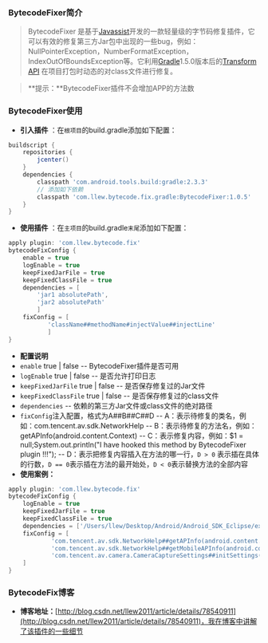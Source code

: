 ### BytecodeFixer简介
> BytecodeFixer 是基于[Javassist](http://jboss-javassist.github.io/javassist/)开发的一款轻量级的字节码修复插件，它可以有效的修复第三方Jar包中出现的一些bug，例如：NullPointerException，NumberFormatException，IndexOutOfBoundsException等。它利用[Gradle](http://tools.android.com/tech-docs/new-build-system/transform-api)1.5.0版本后的[Transform API](http://google.github.io/android-gradle-dsl/javadoc/) 在项目打包时动态的对class文件进行修复。

> **提示：**BytecodeFixer插件不会增加APP的方法数

### BytecodeFixer使用
- **引入插件** ：在`根项目`的build.gradle添加如下配置：
```gradle
buildscript {
    repositories {
        jcenter()
    }
    dependencies {
        classpath 'com.android.tools.build:gradle:2.3.3'
        // 添加如下依赖
        classpath 'com.llew.bytecode.fix.gradle:BytecodeFixer:1.0.5'
    }
}
```
- **使用插件** ：在`主项目`的build.gradle`末尾`添加如下配置：
```gradle
apply plugin: 'com.llew.bytecode.fix'
bytecodeFixConfig {
    enable = true
    logEnable = true
    keepFixedJarFile = true
    keepFixedClassFile = true
    dependencies = [
	    'jar1 absolutePath',
	    'jar2 absolutePath'
	    ]
    fixConfig = [
           'className##methodName#injectValue##injectLine'
           ]
}
```
- **配置说明**
 - `enable`  true | false
  -- BytecodeFixer插件是否可用
 - `logEnable`  true | false
 -- 是否允许打印日志
 - `keepFixedJarFile` true | false
 -- 是否保存修复过的Jar文件
 - `keepFixedClassFile` true | false
 -- 是否保存修复过的class文件
 - `dependencies`
 -- 依赖的第三方Jar文件或class文件的绝对路径
 - `fixConfig`注入配置，格式为A##B##C##D
    -- A：表示待修复的类名，例如：com.tencent.av.sdk.NetworkHelp
    -- B：表示待修复的方法名，例如：getAPInfo(android.content.Context)
    -- C：表示修复内容，例如：$1 = null;System.out.println("I have hooked this method by BytecodeFixer plugin !!!");
    -- D：表示把修复内容插入在方法的哪一行，`D > 0` 表示插在具体的行数，`D == 0`表示插在方法的最开始处，`D < 0`表示替换方法的全部内容
- **使用案例：**
```gradle
apply plugin: 'com.llew.bytecode.fix'
bytecodeFixConfig {
    logEnable = true
    keepFixedJarFile = true
    keepFixedClassFile = true
    dependencies = ['/Users/llew/Desktop/Android/Android_SDK_Eclipse/extras/android/support/v4/android-support-v4.jar']
    fixConfig = [
            'com.tencent.av.sdk.NetworkHelp##getAPInfo(android.content.Context)##$1 = null;System.out.println("I have hooked this method by BytecodeFixer plugin !!!");##0',
            'com.tencent.av.sdk.NetworkHelp##getMobileAPInfo(android.content.Context,int)##if(Boolean.TRUE.booleanValue()){$1 = null;System.out.println("i have hooked this method by BytecodeFixer !!!");}return new com.tencent.av.sdk.NetworkHelp.APInfo();##-1',
            'com.tencent.av.camera.CameraCaptureSettings##initSettings()##{}##0'
    ]
}
```
### BytecodeFix博客
- **博客地址：**[http://blog.csdn.net/llew2011/article/details/78540911](http://blog.csdn.net/llew2011/article/details/78540911)，我在博客中讲解了该插件的一些细节